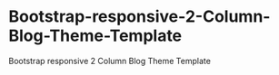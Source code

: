 # Bootstrap-responsive-2-Column-Blog-Theme-Template
Bootstrap responsive 2 Column Blog Theme Template
